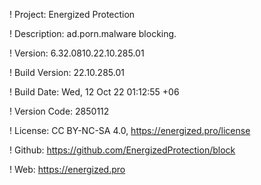 ! Project: Energized Protection

! Description: ad.porn.malware blocking.

! Version: 6.32.0810.22.10.285.01

! Build Version: 22.10.285.01

! Build Date: Wed, 12 Oct 22 01:12:55 +06

! Version Code: 2850112

! License: CC BY-NC-SA 4.0, https://energized.pro/license

! Github: https://github.com/EnergizedProtection/block

! Web: https://energized.pro
